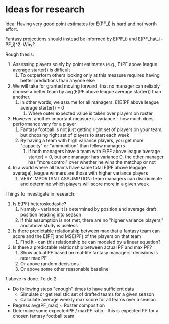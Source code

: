 # Ideas for research

Idea: Having very good point estimates for E(PF_i) is hard and not worth effort.

Fantasy projections should instead be informed by E(PF_i) and E(PF_hat_i - PF_i)^2. 
Why? 

Rough thesis:
1. Assessing players solely by point estimates (e.g., E(PF above league average starter)) is difficult
   1. To outperform others looking only at this measure requires having better predictions than anyone else
2. We will take for granted moving forward, that no manager can reliably choose a better team by avg(E(PF above league average starter)) than another.
   1. In other words, we assume for all managers, E(E(PF above league average starter)) = 0
      1. Where outer expected value is taken over players on roster
3. However, another important measure is variance - how much does performance vary for a player
   1. Fantasy football is not just getting right set of players on your team, but choosing right set of players to start each week
   2. By having a team with high variance players, you get more "capacity" or "ammunition" than fellow managers
      1. If both managers have a team with E(PF above league average starter) = 0, but one manager has variance 0, the other manager has "more control" over whether he wins the matchup or not
4. In a world where all teams have same total E(PF above leaguge average), league winners are those with higher variance players
   1. VERY IMPORTANT ASSUMPTION: team managers can discriminate and determine which players will score more in a given week

Things to investigate in research:
1. Is E(PF) heteroskedastic?
   1. Namely - variance it is determined by position and average draft position heading into season
   2. If this assumption is not met, there are no "higher variance players," and above study is useless
2. Is there predictable relationship between max that a fantasy team can score and the E(PF) and MSE(PF) of the players on that team
   1. Find it - can this relationship be can modeled by a linear equation?
3. Is there a predictable relationship between actual PF and max PF?
   1. Show actual PF based on real-life fantasy managers' decisions is near max PF
   2. Or above random decisions
   3. Or above some other reasonable baseline

1 above is done.
To do 2:
- Do following steps "enough" times to have sufficient data
  - Simulate or get realistic set of drafted teams for a given season
  - Calculate average weekly max score for all teams over a season
- Regress avg(PF_max) ~ Roster composition
- Determine some expectedPF / maxPF ratio - this is expected PF for a chosen fantasy football team

